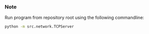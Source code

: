 ### Note
Run program from repository root using the following commandline:
```bash
python -m src.network.TCPServer
```